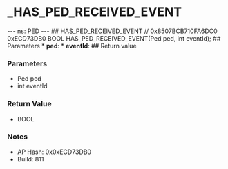 # _HAS_PED_RECEIVED_EVENT

--- ns: PED --- ## HAS_PED_RECEIVED_EVENT  // 0x8507BCB710FA6DC0 0xECD73DB0 BOOL HAS_PED_RECEIVED_EVENT(Ped ped, int eventId);   ## Parameters * **ped**: * **eventId**:  ## Return value

### Parameters
* Ped ped
* int eventId

### Return Value
* BOOL

### Notes
* AP Hash: 0x0xECD73DB0
* Build: 811

